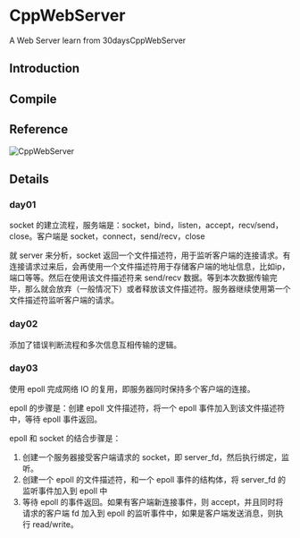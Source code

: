 # CppWebServer
A Web Server learn from 30daysCppWebServer

## Introduction

## Compile

## Reference
![CppWebServer](https://github.com/Wlgls/30daysCppWebServer/tree/main)

## Details

### day01

socket 的建立流程，服务端是：socket，bind，listen，accept，recv/send，close。客户端是 socket，connect，send/recv，close

就 server 来分析，socket 返回一个文件描述符，用于监听客户端的连接请求。有连接请求过来后，会再使用一个文件描述符用于存储客户端的地址信息，比如ip，端口等等。然后在使用该文件描述符来 send/recv 数据。等到本次数据传输完毕，那么就会放弃（一般情况下）或者释放该文件描述符。服务器继续使用第一个文件描述符监听客户端的请求。

### day02

添加了错误判断流程和多次信息互相传输的逻辑。

### day03

使用 epoll 完成网络 IO 的复用，即服务器同时保持多个客户端的连接。

epoll 的步骤是：创建 epoll 文件描述符，将一个 epoll 事件加入到该文件描述符中，等待 epoll 事件返回。

epoll 和 socket 的结合步骤是：
1. 创建一个服务器接受客户端请求的 socket，即 server_fd，然后执行绑定，监听。
2. 创建一个 epoll 的文件描述符，和一个 epoll 事件的结构体，将 server_fd 的监听事件加入到 epoll 中
3. 等待 epoll 的事件返回。如果有客户端新连接事件，则 accept，并且同时将请求的客户端 fd 加入到 epoll 的监听事件中，如果是客户端发送消息，则执行 read/write。
